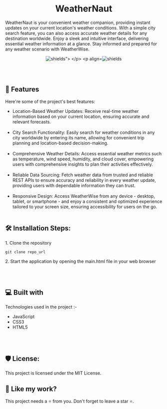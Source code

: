 <h1 align="center" id="title">WeatherNaut</h1>

<p id="description">WeatherNaut is your convenient weather companion, providing instant updates on your current location's weather conditions. With a simple city search feature, you can also access accurate weather details for any destination worldwide. Enjoy a sleek and intuitive interface, delivering essential weather information at a glance. Stay informed and prepared for any weather scenario with WeatherWise.</p>

<p align="center">
  <img src="https://img.shields.io/badge/License-MIT-green" alt="shields”>
</p>
<p align="center"><img src="https://img.shields.io/badge/License-AGPL-blue" alt="shields"></p>

  <br></br>
<h2>🧐 Features</h2>

Here're some of the project's best features:

*   Location-Based Weather Updates: Receive real-time weather information based on your current location, ensuring accurate and relevant forecasts.
<br></br>
*   City Search Functionality: Easily search for weather conditions in any city worldwide by entering its name, allowing for convenient trip planning and location-based decision-making.
<br></br>
*   Comprehensive Weather Details: Access essential weather metrics such as temperature, wind speed, humidity, and cloud cover, empowering users with comprehensive insights to plan their activities effectively.
<br></br>
*  Reliable Data Sourcing: Fetch weather data from trusted and reliable REST APIs to ensure accuracy and reliability in every weather update, providing users with dependable information they can trust.
<br></br>
*  Responsive Design: Access WeatherWise from any device - desktop, tablet, or smartphone - and enjoy a consistent and optimized experience tailored to your screen size, ensuring accessibility for users on the go.
<br></br>



<h2>🛠️ Installation Steps:</h2>

<p>1. Clone the repository</p>

```
git clone repo_url
```


<p>2. Start the application by opening the main.html file in your web browser</p>
  
  
<br></br>

<h2>💻 Built with</h2>

Technologies used in the project :-

*   JavaScript
*   CSS3
*   HTML5

<br></br>

<h2>🛡️ License:</h2>

This project is licensed under the MIT License.

<h2>💖 Like my work?</h2>

This project needs a ⭐️ from you. Don't forget to leave a star ⭐️.
